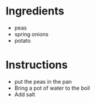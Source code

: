 # Ingredients
- peas
- spring onions
- potato
# Instructions
- put the peas in the pan
- Bring a pot of water to the boil
- Add salt
